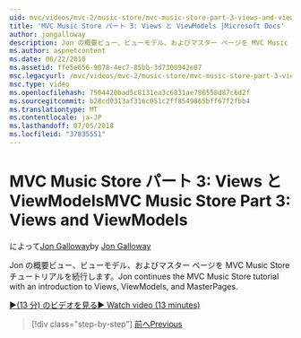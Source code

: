 ```yaml
---
uid: mvc/videos/mvc-2/music-store/mvc-music-store-part-3-views-and-viewmodels
title: 'MVC Music Store パート 3: Views と ViewModels |Microsoft Docs'
author: jongalloway
description: Jon の概要ビュー、ビューモデル、およびマスター ページを MVC Music Store チュートリアルを続行します。
ms.author: aspnetcontent
ms.date: 06/22/2010
ms.assetid: ffe5e656-9078-4ec7-85bb-3d7300942e87
msc.legacyurl: /mvc/videos/mvc-2/music-store/mvc-music-store-part-3-views-and-viewmodels
msc.type: video
ms.openlocfilehash: 7504420bad5c8131ea3c6831ae786558d87c6d2f
ms.sourcegitcommit: b28cd0313af316c051c2ff8549865bff67f2fbb4
ms.translationtype: MT
ms.contentlocale: ja-JP
ms.lasthandoff: 07/05/2018
ms.locfileid: "37835551"
---
```

<a name="mvc-music-store-part-3-views-and-viewmodels"></a><span data-ttu-id="abe76-103">MVC Music Store パート 3: Views と ViewModels</span><span class="sxs-lookup"><span data-stu-id="abe76-103">MVC Music Store Part 3: Views and ViewModels</span></span>
====================
<span data-ttu-id="abe76-104">によって[Jon Galloway](https://github.com/jongalloway)</span><span class="sxs-lookup"><span data-stu-id="abe76-104">by [Jon Galloway](https://github.com/jongalloway)</span></span>

<span data-ttu-id="abe76-105">Jon の概要ビュー、ビューモデル、およびマスター ページを MVC Music Store チュートリアルを続行します。</span><span class="sxs-lookup"><span data-stu-id="abe76-105">Jon continues the MVC Music Store tutorial with an introduction to Views, ViewModels, and MasterPages.</span></span>

[<span data-ttu-id="abe76-106">&#9654;(13 分) のビデオを見る</span><span class="sxs-lookup"><span data-stu-id="abe76-106">&#9654; Watch video (13 minutes)</span></span>](https://channel9.msdn.com/Blogs/ASP-NET-Site-Videos/mvc-music-store-part-3-views-and-viewmodels)

> [!div class="step-by-step"]
> [<span data-ttu-id="abe76-107">前へ</span><span class="sxs-lookup"><span data-stu-id="abe76-107">Previous</span></span>](mvc-music-store-part-2-controllers.md)
